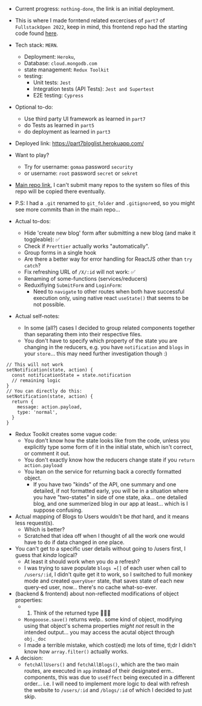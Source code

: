 - Current progress: `nothing-done`, the link is an initial deployment.
- This is where I made forntend related excercises of `part7` of `FullstackOpen 2022`, keep in mind, this frontend repo had the starting code found [here](https://github.com/fullstack-hy2020/bloglist-frontend).
- Tech stack: `MERN`.
  - Deployment: `Heroku`,
  - Database: `cloud.mongodb.com`
  - state management: `Redux Toolkit`
  - testing:
    - Unit tests: `Jest`
    - Integration tests (API Tests): `Jest and Supertest`
    - E2E testing: `Cypress`
- Optional to-do:
  - Use third party UI framework as learned in `part7`
  - do Tests as learned in `part5`
  - do deployment as learned in `part3`
- Deployed link: https://part7bloglist.herokuapp.com/
- Want to play?
  - Try for username: `gomaa` password `security`
  - or username: `root` password `secret` or `sekret`
- [Main repo link](https://github.com/OoMiDOoO/FullstackOpen), I can't submit many repos to the system so files of this repo will be copied there eventually.
- P.S: I had a `.git` renamed to `git_folder` and `.gitignore`ed, so you might see more commits than in the main repo...

- Actual to-dos:
  - Hide 'create new blog' form after submitting a new blog (and make it toggleable): ✅
  - Check if `Prerttier` actually works "automatically".
  - Group forms in a single hook
  - Are there a better way for error handling for ReactJS other than `try catch`?
  - Fix refreshing URL of `/X/:id` will not work: ✅
  - Renaming of some-functions (services/reducers)
  - Reduxifiying `SubmitForm` and `LoginForm`:
    - Need to `navigate` to other routes when both have successful execution only, using native react `useState()` that seems to be not possible.

- Actual self-notes:
  - In some (all?) cases I decided to group related components together than separating them into their respective files.
  - You don't have to specify which property of the state you are changing in the reducers, e.g. you have `notification` and `blogs` in your `store`... this may need further investigation though :)
```JS
// This will not work
setNotification(state, action) {
  const notificationState = state.notification
  // remaining logic
}
// You can directly do this:
setNotification(state, action) {
  return {
    message: action.payload,
    type: 'normal',
  }
}
```
- Redux Toolkit creates some vague code:
  - You don't know how the state looks like from the code, unless you explicitly type some form of it in the initial state, which isn't correct, or comment it out.
  - You don't exactly know how the reducers change state if you `return action.payload`
  - You lean on the service for returning back a corectly formatted object.
    - If you have two "kinds" of the API, one summary and one detailed, if not formatted early, you will be in a situation where you have "two-states" in side of one state, aka... one detailed blog, and one summerized blog in our app at least... which is I suppose confusing.
- Actual mapping of Blogs to Users wouldn't be _that_ hard, and it means less request(s).
  - Which is better?
  - Scratched that idea off when I thought of all the work one would have to do if data changed in one place.
- You can't get to a specific user details without going to /users first, I guess that _kinda_ logical?
  - At least it should work when you do a refresh?
  - I was trying to save populate `blogs =[]` of each user when call to `/users/:id`, I didn't quite get it to work, so I switched to full monkey mode and created `queryUser` state, that saves state of each new query-ed user, now... there's no cache what-so-ever.
- (backend & frontend) about non-reflected modifications of object properties:
  - 1. Think of the returned type 🤷🏻‍♂️
  - `Mongooose.save()` returns welp.. some kind of object, modifying using that object's schema properties _might not_ result in the intended output... you may access the acutal object through `obj._doc`
  - I made a terrible mistake, which cost(ed) me lots of time, tl;dr I didn't know how `array.filter()` actually works.
- A decision:
  - `fetchAllUsers()` and `fetchAllBlogs()`, which are the two main routes, are executed in `app` instead of their designated erm.. components, this was due to `useEffect` being executed in a different order... i.e. I will need to implement more logic to deal with refresh the website to `/users/:id` and `/blogs/:id` of which I decided to just skip.
